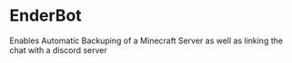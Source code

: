 # EnderBot
Enables Automatic Backuping of a Minecraft Server as well as linking the chat with a discord server
